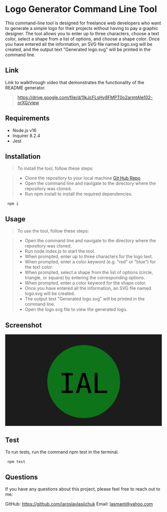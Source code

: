 # Logo Generator Command Line Tool

This command-line tool is designed for freelance web developers who want to generate a simple logo for their projects without having to pay a graphic designer. The tool allows you to enter up to three characters, choose a text color, select a shape from a list of options, and choose a shape color. Once you have entered all the information, an SVG file named logo.svg will be created, and the output text "Generated logo.svg" will be printed in the command line.

## Link
Link to walkthrough video that demonstrates the functionality of the README generator.
> https://drive.google.com/file/d/1lkJcFLsHy8FMPT0o2armtAIe102-orXG/view

## Requirements
* Node.js v16
* Inquirer 8.2.4
* Jest

## Installation
> To install the tool, follow these steps:

> * Clone the repository to your local machine  [Git Hub Repo](https://github.com/IaroslavLasiichuk/svg-logo-maker)
> * Open the command line and navigate to the directory where the repository was cloned.
> * Run npm install to install the required dependencies.

     npm i

## Usage
> To use the tool, follow these steps:

> * Open the command line and navigate to the directory where the repository was cloned.
> * Run node index.js to start the tool.
> * When prompted, enter up to three characters for the logo text.
> * When prompted, enter a color keyword (e.g. "red" or "blue") for the text color.
> * When prompted, select a shape from the list of options (circle, triangle, or square) by entering the corresponding options.
> * When prompted, enter a color keyword for the shape color.
> * Once you have entered all the information, an SVG file named logo.svg will be created.
> * The output text "Generated logo.svg" will be printed in the command line.
> * Open the logo.svg file to view the generated logo.

## Screenshot
![Screenshot](./assets/img/logo-example.png)

## Test

To run tests, run the command npm test in the terminal.

     npm test 

## Questions

If you have any questions about this project, please feel free to reach out to me:

GitHub: https://github.com/iaroslavlasiichuk 
Email: lasmant@yahoo.com      